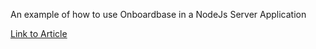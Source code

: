 An example of how to use Onboardbase in a NodeJs Server Application

[Link to Article](https://docs.onboardbase.com/docs/setting-up-a-nodejs-server)
